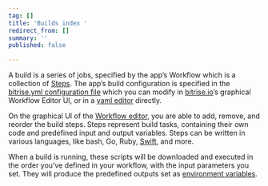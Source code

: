 ```yaml
---
tag: []
title: 'Builds index '
redirect_from: []
summary: ''
published: false

---
```

A build is a series of jobs, specified by the app’s Workflow which is a collection of [Steps](https://8629bcmvhs1rvw.preview.forestry.io/steps-workflows/getting-started-steps). The app’s build configuration is specified in the [bitrise.yml configuration file](https://8629bcmvhs1rvw.preview.forestry.io/bitrise-cli/basics-of-bitrise-yml) which you can modify in [bitrise.io](https://www.bitrise.io/)’s graphical Workflow Editor UI, or in a [yaml editor](http://blog.bitrise.io/2016/02/12/edit-your-yaml-files-like-a-boss.html) directly.

On the graphical UI of the [Workflow editor](https://8629bcmvhs1rvw.preview.forestry.io/steps-workflows/getting-started-workflows), you are able to add, remove, and reorder the build steps. Steps represent build tasks, containing their own code and predefined input and output variables. Steps can be written in various languages, like bash, Go, Ruby, [Swift](https://go.bitrise.io/swift), and more.

When a build is running, these scripts will be downloaded and executed in the order you’ve defined in your workflow, with the input parameters you set. They will produce the predefined outputs set as [environment variables](https://8629bcmvhs1rvw.preview.forestry.io/builds/available-environment-variables).